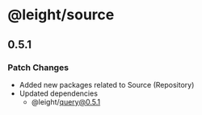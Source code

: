 # @leight/source

## 0.5.1

### Patch Changes

- Added new packages related to Source (Repository)
- Updated dependencies
    - @leight/query@0.5.1
